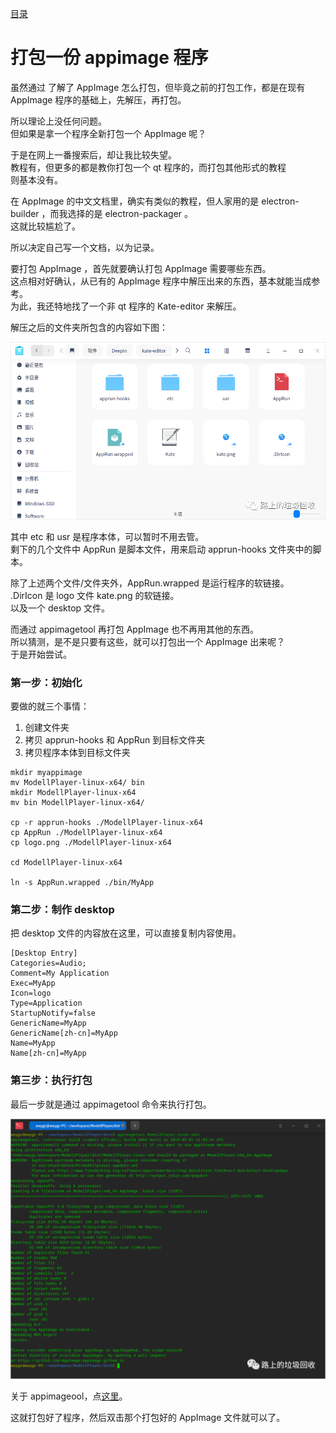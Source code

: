 [目录](./)
# 打包一份 appimage 程序

虽然通过 了解了 AppImage 怎么打包，但毕竟之前的打包工作，都是在现有 AppImage 程序的基础上，先解压，再打包。

所以理论上没任何问题。  
但如果是拿一个程序全新打包一个 AppImage 呢？

于是在网上一番搜索后，却让我比较失望。  
教程有，但更多的都是教你打包一个 qt 程序的，而打包其他形式的教程  
则基本没有。

在 AppImage 的中文文档里，确实有类似的教程，但人家用的是 electron-builder ，而我选择的是 electron-packager 。  
这就比较尴尬了。

所以决定自己写一个文档，以为记录。

要打包 AppImage ，首先就要确认打包 AppImage 需要哪些东西。  
这点相对好确认，从已有的 AppImage 程序中解压出来的东西，基本就能当成参考。  
为此，我还特地找了一个非 qt 程序的 Kate-editor 来解压。

解压之后的文件夹所包含的内容如下图：

![](./pkg-appimage-1.png)

其中 etc 和 usr 是程序本体，可以暂时不用去管。  
剩下的几个文件中 AppRun 是脚本文件，用来启动 apprun-hooks 文件夹中的脚本。

除了上述两个文件/文件夹外，AppRun.wrapped 是运行程序的软链接。  
.DirIcon 是 logo 文件 kate.png 的软链接。  
以及一个 desktop 文件。

而通过 appimagetool 再打包 AppImage 也不再用其他的东西。  
所以猜测，是不是只要有这些，就可以打包出一个 AppImage 出来呢？  
于是开始尝试。

### 第一步：初始化

要做的就三个事情：

1. 创建文件夹
2. 拷贝 apprun-hooks 和 AppRun 到目标文件夹
3. 拷贝程序本体到目标文件夹

```
mkdir myappimage
mv ModellPlayer-linux-x64/ bin
mkdir ModellPlayer-linux-x64
mv bin ModellPlayer-linux-x64/

cp -r apprun-hooks ./ModellPlayer-linux-x64
cp AppRun ./ModellPlayer-linux-x64
cp logo.png ./ModellPlayer-linux-x64

cd ModellPlayer-linux-x64

ln -s AppRun.wrapped ./bin/MyApp
```

### 第二步：制作 desktop

把 desktop 文件的内容放在这里，可以直接复制内容使用。
```
[Desktop Entry]
Categories=Audio;
Comment=My Application
Exec=MyApp
Icon=logo
Type=Application
StartupNotify=false
GenericName=MyApp
GenericName[zh-cn]=MyApp
Name=MyApp
Name[zh-cn]=MyApp
```

### 第三步：执行打包

最后一步就是通过 appimagetool 命令来执行打包。

![](./pkg-appimage-2.png)

关于 appimageool，点[这里](/挨踢技术/Linux/appimage相关)。

这就打包好了程序，然后双击那个打包好的 AppImage 文件就可以了。